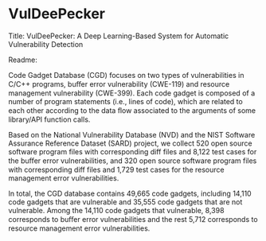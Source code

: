 # VulDeePecker

Title:   VulDeePecker: A Deep Learning-Based System for Automatic Vulnerability Detection

Readme:

Code Gadget Database (CGD) focuses on two types of vulnerabilities in C/C++ programs, buﬀer error vulnerability (CWE-119) and resource management vulnerability (CWE-399).  Each code gadget is composed of a number of program statements (i.e., lines of code), which are related to each other according to the data ﬂow associated to the arguments of some library/API function calls.

Based on the National Vulnerability Database (NVD) and the NIST Software Assurance Reference Dataset (SARD) project, we collect 520 open source software program files with corresponding diff files and 8,122 test cases for the buﬀer error vulnerabilities, and 320 open source software program files with corresponding diff files and 1,729 test cases for the resource management error vulnerabilities.

In total, the CGD database contains 49,665 code gadgets, including 14,110 code gadgets that are vulnerable and 35,555 code gadgets that are not vulnerable. Among the 14,110 code gadgets that vulnerable, 8,398 corresponds to buﬀer error vulnerabilities and the rest 5,712 corresponds to resource management error vulnerabilities.


